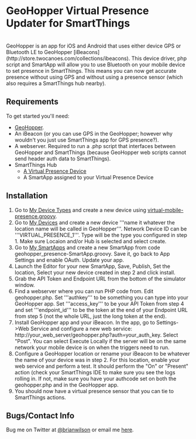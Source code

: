 GeoHopper Virtual Presence Updater for SmartThings
=======
<br>
GeoHopper is an app for iOS and Android that uses either device GPS or
Bluetooth LE to GeoHopper
[iBeacons](http://store.twocanoes.com/collections/ibeacons). This device
driver, php script and SmartApp will allow you to use Bluetooth on your mobile
device to set presence in SmartThings. This means you can now get accurate
presence without using GPS and without using a presence sensor (which also
requires a SmartThings hub nearby). 

Requirements
------------
To get started you'll need:
- [GeoHopper](https://itunes.apple.com/us/app/geohopper/id605160102?mt=8).
- An iBeacon (or you can use GPS in the GeoHopper; however why wouldn't you just use SmartThings
  app for GPS presence?). 
- A webserver. Required to run a .php script that interfaces between GeoHopper and
  SmartThings (because GeoHopper web scripts cannot send header auth data to
SmartThings).
- SmartThings Hub
	- [A Virtual Presence Device](https://github.com/ajpri/STApps/blob/master/devicetypes/ajpri/virtual-mobile-presence.src/virtual-mobile-presence.groovy)
	- A SmartApp assigned to your Virtual Presence Device

Installation
--------------------
1. Go to [My Device Types](https://graph.api.smartthings.com/ide/devices) and
create a new device using [virtual-mobile-presence.groovy](https://github.com/ajpri/STApps/blob/master/devicetypes/ajpri/virtual-mobile-presence.src/virtual-mobile-presence.groovy).
2. Go to [My Devices](https://graph.api.smartthings.com/device/list) and create
a new device '''name it whatever the location name will be called in
GeoHopper'''.  Network Device ID can be '''VIRTUAL_PRESENCE_1'''. Type will be
the type you configured in step 1.  Make sure Locaion and/or Hub is selected
and select create.
3. Go to [My SmartApps](https://graph.api.smartthings.com/ide/app/create) and
create a new SmartApp from code geohopper_presence-SmartApp.groovy. Save it, go
back to App Settings and enable OAuth. Update your app.  
4. Launch the Editor for your new SmartApp, Save, Publish, Set the location,
Select your new device created in step 2 and click install.
5. Grab the API Token and Endpoint URL from the bottom of the simulator window. 
6. Find a webserver where you can run PHP code from.  Edit geohopper.php.  Set
'''authkey''' to be something you can type into your GeoHopper app.  Set
'''access_key''' to be your API Token from step 4 and set '''endpoint_id'''
to be the token at the end of your Endpoint URL from step 5 (not the whole URL,
just the long token at the end). 
7. Install GeoHopper app and your iBeacon.  In the app, go to Settings->Web
Service and configure a new web service:
http://your_web_server/geohopper.php?auth=your_auth_key. Select "Post". You can
select Execute Locally if the server will be on the same network your mobile
device is on when the triggers need to run. 
8. Configure a GeoHopper location or rename your iBeacon to be whatever the
name of your device was in step 2.  For this location, enable your web service
and perform a test.  It should perform the "On" or "Present" action (check your
SmartThings IDE to make sure you see the logs rolling in.  If not, make sure
you have your authcode set on both the geohopper.php and in the GeoHopper app.  
9. You should now have a virtual presence sensor that you can tie to
SmartThings actions. 

Bugs/Contact Info
-----------------
Bug me on Twitter at [@brianwilson](http://twitter.com/brianwilson) or email me [here](http://cronological.com/comment.php?ref=bubba).


